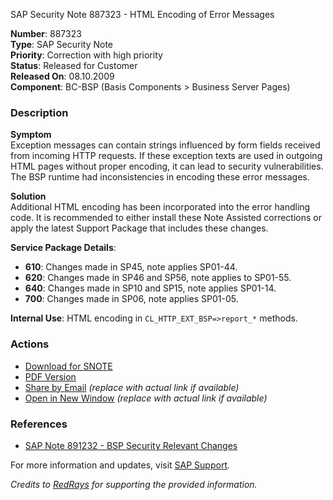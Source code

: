 SAP Security Note 887323 - HTML Encoding of Error Messages

**Number**: 887323  
**Type**: SAP Security Note  
**Priority**: Correction with high priority  
**Status**: Released for Customer  
**Released On**: 08.10.2009  
**Component**: BC-BSP (Basis Components > Business Server Pages)

### Description

**Symptom**  
Exception messages can contain strings influenced by form fields received from incoming HTTP requests. If these exception texts are used in outgoing HTML pages without proper encoding, it can lead to security vulnerabilities. The BSP runtime had inconsistencies in encoding these error messages.

**Solution**  
Additional HTML encoding has been incorporated into the error handling code. It is recommended to either install these Note Assisted corrections or apply the latest Support Package that includes these changes.

**Service Package Details**:
- **610**: Changes made in SP45, note applies SP01-44.
- **620**: Changes made in SP46 and SP56, note applies to SP01-55.
- **640**: Changes made in SP10 and SP15, note applies SP01-14.
- **700**: Changes made in SP06, note applies SP01-05.

**Internal Use**: HTML encoding in `CL_HTTP_EXT_BSP=>report_*` methods.

### Actions

- [Download for SNOTE](https://notesdownloads.sap.com/note/0040000005077592017)
- [PDF Version](https://userapps.support.sap.com/sap/support/sfm/notes/print/0000887323?language=en-US&token=38715C4D8D372DE96EB5327643351FDE)
- [Share by Email](https://me.sap.com/share-email-link) *(replace with actual link if available)*
- [Open in New Window](https://me.sap.com/open-new-window-link) *(replace with actual link if available)*

### References

- [SAP Note 891232 - BSP Security Relevant Changes](https://me.sap.com/notes/891232)

For more information and updates, visit [SAP Support](https://me.sap.com/).

*Credits to [RedRays](https://redrays.io) for supporting the provided information.*